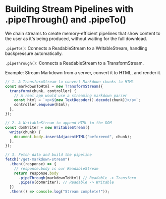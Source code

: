 # Building Stream Pipelines with .pipeThrough() and .pipeTo()

We chain streams to create memory-efficient pipelines that show content to the user as it's being produced, without waiting for the full download.

`.pipeTo()`: Connects a ReadableStream to a WritableStream, handling backpressure automatically.

`.pipeThrough()`: Connects a ReadableStream to a TransformStream.

Example: Stream Markdown from a server, convert it to HTML, and render it.

```typescript
// 1. A TransformStream to convert Markdown chunks to HTML
const markdownToHtml = new TransformStream({
  transform(chunk, controller) {
    // A real app would use a streaming markdown parser
    const html = `<p>${new TextDecoder().decode(chunk)}</p>`;
    controller.enqueue(html);
  },
});

// 2. A WritableStream to append HTML to the DOM
const domWriter = new WritableStream({
  write(chunk) {
    document.body.insertAdjacentHTML("beforeend", chunk);
  },
});

// 3. Fetch data and build the pipeline
fetch("/get-markdown-stream")
  .then((response) => {
    // response.body is our ReadableStream
    return response.body
      .pipeThrough(markdownToHtml) // Readable -> Transform
      .pipeTo(domWriter); // Readable -> Writable
  })
  .then(() => console.log("Stream complete!"));
```
